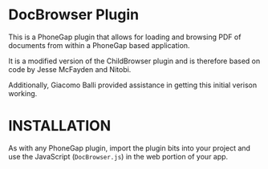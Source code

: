 DocBrowser Plugin
=================

This is a PhoneGap plugin that allows for loading and browsing PDF of documents from within a PhoneGap based application.

It is a modified version of the ChildBrowser plugin and is therefore based on code by Jesse McFayden and Nitobi.

Additionally, Giacomo Balli provided assistance in getting this initial verison working.

INSTALLATION
============

As with any PhoneGap plugin, import the plugin bits into your project and use the JavaScript (`DocBrowser.js`) in the web portion of your app.